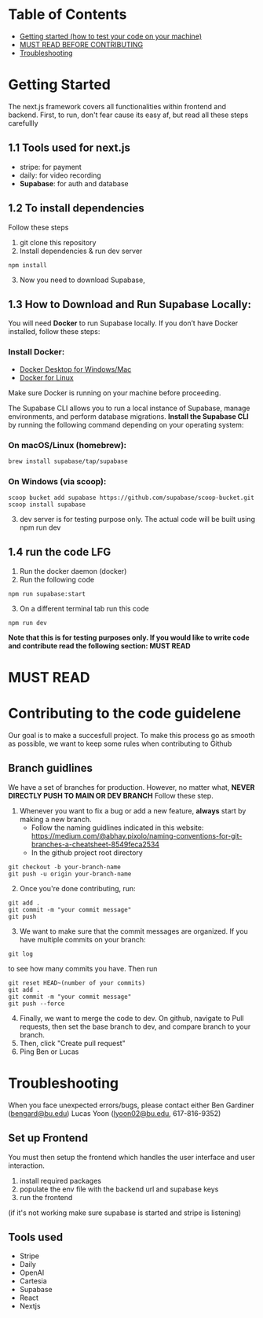 # Table of Contents

- [Getting started (how to test your code on your machine)](#Getting-Started)
- [MUST READ BEFORE CONTRIBUTING](#MUST-READ)
- [Troubleshooting](#Troubleshooting)

# Getting Started

The next.js framework covers all functionalities within frontend and backend.
First, to run, don't fear cause its easy af, but read all these steps carefullly

## 1.1 Tools used for next.js
- stripe: for payment 
- daily: for video recording
- **Supabase**: for auth and database

## 1.2 To install dependencies
Follow these steps
1. git clone this repository
2. Install dependencies & run dev server
```
npm install
```
3. Now you need to download Supabase, 

## 1.3 How to Download and Run Supabase Locally:

You will need **Docker** to run Supabase locally. If you don’t have Docker installed, follow these steps:

### Install Docker:

- [Docker Desktop for Windows/Mac](https://www.docker.com/get-started)
- [Docker for Linux](https://docs.docker.com/engine/install/)

Make sure Docker is running on your machine before proceeding.

The Supabase CLI allows you to run a local instance of Supabase, manage environments, and perform database migrations.
**Install the Supabase CLI** by running the following command depending on your operating system:

### On macOS/Linux (homebrew):

```bash
brew install supabase/tap/supabase
```

### On Windows (via scoop):
```
scoop bucket add supabase https://github.com/supabase/scoop-bucket.git
scoop install supabase
```

3. dev server is for testing purpose only. The actual code will be built using npm run dev

## 1.4 run the code LFG
1. Run the docker daemon (docker)
2. Run the following code
```
npm run supabase:start
```
3. On a different terminal tab run this code
```
npm run dev
```

**Note that this is for testing purposes only. If you would like to write code and contribute read the following section: MUST READ**


# MUST READ
# Contributing to the code guidelene
Our goal is to make a succesfull project. To make this process go as smooth as possible, we want to keep some rules when contributing to Github

## Branch guidlines
We have a set of branches for production. However, no matter what, **NEVER DIRECTLY PUSH TO MAIN OR DEV BRANCH**
Follow these step.
1. Whenever you want to fix a bug or add a new feature, **always** start by making a new branch.
    - Follow the naming guidlines indicated in this website: https://medium.com/@abhay.pixolo/naming-conventions-for-git-branches-a-cheatsheet-8549feca2534
    - In the github project root directory
```
git checkout -b your-branch-name
git push -u origin your-branch-name
```
2. Once you're done contributing, run:
```
git add .
git commit -m "your commit message"
git push
```
3. We want to make sure that the commit messages are organized. If you have multiple commits on your branch:
```
git log
```
to see how many commits you have. Then run
```
git reset HEAD~(number of your commits)
git add .
git commit -m "your commit message"
git push --force
```
4. Finally, we want to merge the code to dev. On github, navigate to Pull requests, then set the base branch to dev, and compare branch to your branch.
5. Then, click "Create pull request"
6. Ping Ben or Lucas

# Troubleshooting
When you face unexpected errors/bugs, please contact either
Ben Gardiner (bengard@bu.edu)
Lucas Yoon (lyoon02@bu.edu, 617-816-9352)


## Set up Frontend

You must then setup the frontend which handles the user interface and user interaction.

1. install required packages
2. populate the env file with the backend url and supabase keys
3. run the frontend

(if it's not working make sure supabase is started and stripe is listening)





## Tools used

- Stripe
- Daily
- OpenAI
- Cartesia
- Supabase
- React
- Nextjs

